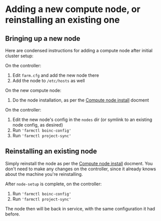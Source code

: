 # Adding a new compute node, or reinstalling an existing one

## Bringing up a new node

Here are condensed instructions for adding a compute node after
initial cluster setup:

On the controller:
1. Edit `farm.cfg` and add the new node there
1. Add the node to `/etc/hosts` as well

On the new compute node:
1. Do the node installation, as per the [Compute node
   install](https://github.com/firepear/homefarm/blob/master/docs/compute_install.md)
   docment

On the controller:
1. Edit the new node's config in the `nodes` dir (or symlink to an
   existing node config, as desired)
1. Run `'farmctl boinc-config'`
1. Run `'farmctl project-sync'`


## Reinstalling an existing node

Simply reinstall the node as per the [Compute node
install](https://github.com/firepear/homefarm/blob/master/docs/compute_install.md)
docment.  You don't need to make any changes on the controller,
since it already knows about the machine you're reinstalling.

After `node-setup` is complete, on the controller:

1. Run `'farmctl boinc-config'`
1. Run `'farmctl project-sync'`

The node then will be back in service, with the same configuration it
had before.
